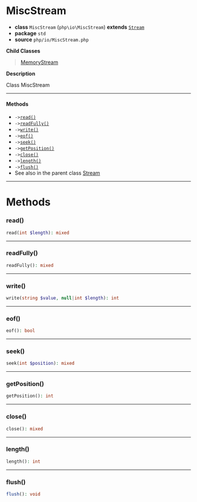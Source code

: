 # MiscStream

- **class** `MiscStream` (`php\io\MiscStream`) **extends** [`Stream`](https://github.com/jphp-compiler/jphp/blob/master/jphp-runtime/api-docs/classes/php/io/Stream.md)
- **package** `std`
- **source** `php/io/MiscStream.php`

**Child Classes**

> [MemoryStream](https://github.com/jphp-compiler/jphp/blob/master/jphp-runtime/api-docs/classes/php/io/MemoryStream.md)

**Description**

Class MiscStream

---

#### Methods

- `->`[`read()`](#method-read)
- `->`[`readFully()`](#method-readfully)
- `->`[`write()`](#method-write)
- `->`[`eof()`](#method-eof)
- `->`[`seek()`](#method-seek)
- `->`[`getPosition()`](#method-getposition)
- `->`[`close()`](#method-close)
- `->`[`length()`](#method-length)
- `->`[`flush()`](#method-flush)
- See also in the parent class [Stream](https://github.com/jphp-compiler/jphp/blob/master/jphp-runtime/api-docs/classes/php/io/Stream.md)

---
# Methods

<a name="method-read"></a>

### read()
```php
read(int $length): mixed
```

---

<a name="method-readfully"></a>

### readFully()
```php
readFully(): mixed
```

---

<a name="method-write"></a>

### write()
```php
write(string $value, null|int $length): int
```

---

<a name="method-eof"></a>

### eof()
```php
eof(): bool
```

---

<a name="method-seek"></a>

### seek()
```php
seek(int $position): mixed
```

---

<a name="method-getposition"></a>

### getPosition()
```php
getPosition(): int
```

---

<a name="method-close"></a>

### close()
```php
close(): mixed
```

---

<a name="method-length"></a>

### length()
```php
length(): int
```

---

<a name="method-flush"></a>

### flush()
```php
flush(): void
```